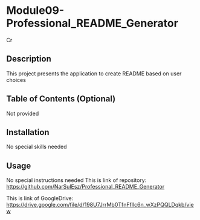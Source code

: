 # Module09-Professional_README_Generator
Cr
## Description

This project presents the application to create README based on user choices

## Table of Contents (Optional)

Not provided
    

## Installation

No special skills needed

## Usage

No special instructions needed
This is link of repository: https://github.com/NarSulEsz/Professional_README_Generator

This is link of GoogleDrive: https://drive.google.com/file/d/198U7JrrMb0TfnFfllc6n_wXzPQQLDqkb/view



